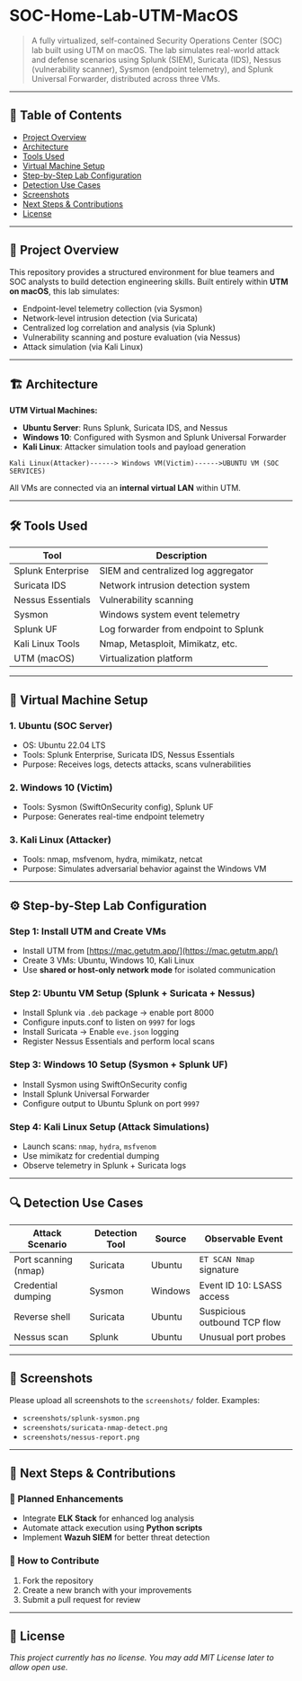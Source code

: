 # SOC-Home-Lab-UTM-MacOS

> A fully virtualized, self-contained Security Operations Center (SOC) lab built using UTM on macOS. The lab simulates real-world attack and defense scenarios using Splunk (SIEM), Suricata (IDS), Nessus (vulnerability scanner), Sysmon (endpoint telemetry), and Splunk Universal Forwarder, distributed across three VMs.

---

## 📑 Table of Contents

* [Project Overview](#project-overview)
* [Architecture](#architecture)
* [Tools Used](#tools-used)
* [Virtual Machine Setup](#virtual-machine-setup)
* [Step-by-Step Lab Configuration](#step-by-step-lab-configuration)
* [Detection Use Cases](#detection-use-cases)
* [Screenshots](#screenshots)
* [Next Steps & Contributions](#next-steps--contributions)
* [License](#license)

---

## 🧠 Project Overview

This repository provides a structured environment for blue teamers and SOC analysts to build detection engineering skills. Built entirely within **UTM on macOS**, this lab simulates:

* Endpoint-level telemetry collection (via Sysmon)
* Network-level intrusion detection (via Suricata)
* Centralized log correlation and analysis (via Splunk)
* Vulnerability scanning and posture evaluation (via Nessus)
* Attack simulation (via Kali Linux)

---

## 🏗️ Architecture

**UTM Virtual Machines:**

* **Ubuntu Server**: Runs Splunk, Suricata IDS, and Nessus
* **Windows 10**: Configured with Sysmon and Splunk Universal Forwarder
* **Kali Linux**: Attacker simulation tools and payload generation

```text
Kali Linux(Attacker)------> Windows VM(Victim)------>UBUNTU VM (SOC SERVICES)
```

All VMs are connected via an **internal virtual LAN** within UTM.

---

## 🛠️ Tools Used

| Tool              | Description                           |
| ----------------- | ------------------------------------- |
| Splunk Enterprise | SIEM and centralized log aggregator   |
| Suricata IDS      | Network intrusion detection system    |
| Nessus Essentials | Vulnerability scanning                |
| Sysmon            | Windows system event telemetry        |
| Splunk UF         | Log forwarder from endpoint to Splunk |
| Kali Linux Tools  | Nmap, Metasploit, Mimikatz, etc.      |
| UTM (macOS)       | Virtualization platform               |

---

## 🧰 Virtual Machine Setup

### 1. Ubuntu (SOC Server)

* OS: Ubuntu 22.04 LTS
* Tools: Splunk Enterprise, Suricata IDS, Nessus Essentials
* Purpose: Receives logs, detects attacks, scans vulnerabilities

### 2. Windows 10 (Victim)

* Tools: Sysmon (SwiftOnSecurity config), Splunk UF
* Purpose: Generates real-time endpoint telemetry

### 3. Kali Linux (Attacker)

* Tools: nmap, msfvenom, hydra, mimikatz, netcat
* Purpose: Simulates adversarial behavior against the Windows VM

---

## ⚙️ Step-by-Step Lab Configuration

### Step 1: Install UTM and Create VMs

* Install UTM from [https://mac.getutm.app/](https://mac.getutm.app/)
* Create 3 VMs: Ubuntu, Windows 10, Kali Linux
* Use **shared or host-only network mode** for isolated communication

### Step 2: Ubuntu VM Setup (Splunk + Suricata + Nessus)

* Install Splunk via `.deb` package → enable port 8000
* Configure inputs.conf to listen on `9997` for logs
* Install Suricata → Enable `eve.json` logging
* Register Nessus Essentials and perform local scans

### Step 3: Windows 10 Setup (Sysmon + Splunk UF)

* Install Sysmon using SwiftOnSecurity config
* Install Splunk Universal Forwarder
* Configure output to Ubuntu Splunk on port `9997`

### Step 4: Kali Linux Setup (Attack Simulations)

* Launch scans: `nmap`, `hydra`, `msfvenom`
* Use mimikatz for credential dumping
* Observe telemetry in Splunk + Suricata logs

---

## 🔍 Detection Use Cases

| Attack Scenario      | Detection Tool | Source  | Observable Event             |
| -------------------- | -------------- | ------- | ---------------------------- |
| Port scanning (nmap) | Suricata       | Ubuntu  | `ET SCAN Nmap` signature     |
| Credential dumping   | Sysmon         | Windows | Event ID 10: LSASS access    |
| Reverse shell        | Suricata       | Ubuntu  | Suspicious outbound TCP flow |
| Nessus scan          | Splunk         | Ubuntu  | Unusual port probes          |

---

## 📸 Screenshots

Please upload all screenshots to the `screenshots/` folder.
Examples:

* `screenshots/splunk-sysmon.png`
* `screenshots/suricata-nmap-detect.png`
* `screenshots/nessus-report.png`

---

## 🚀 Next Steps & Contributions

### 🔧 Planned Enhancements

* Integrate **ELK Stack** for enhanced log analysis
* Automate attack execution using **Python scripts**
* Implement **Wazuh SIEM** for better threat detection

### 🤝 How to Contribute

1. Fork the repository
2. Create a new branch with your improvements
3. Submit a pull request for review

---

## 📄 License

*This project currently has no license. You may add MIT License later to allow open use.*
